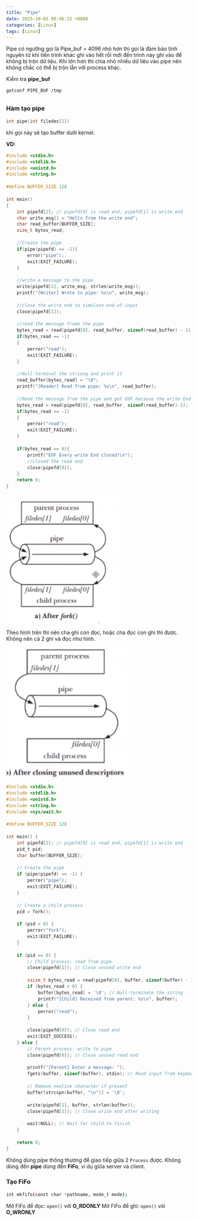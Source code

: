 ```yaml
---
title: "Pipe"
date: 2025-10-05 08:46:25 +0800
categories: [Linux]
tags: [Linux]
---
```



Pipe có ngưỡng gọi là Pipe_buf = 4096 nhỏ hơn thì gọi là đảm bảo tính nguyên tử khi tiến trình khác ghi vào hết rồi mới đến trình này ghi vào để không bị trộn dữ liệu. Khi lớn hơn thì chia nhỏ nhiều dữ liệu vào pipe nên không chắc có thể bị trộn lẫn với process khác.

Kiểm tra **pipe_buf**
```bash
getconf PIPE_BUF /tmp
```

##
### Hàm tạo pipe
```c
int pipe(int filedes[2])
```
khi gọi này sẽ tạo buffer dưới kernel.

**VD:**
```c
#include <stdio.h>
#include <stdlib.h>
#include <unistd.h>
#include <string.h>

#define BUFFER_SIZE 128

int main()
{
    int pipefd[2]; // pipefd[0] is read end, pipefd[1] is write end
    char write_msg[] = "Hello from the write end";
    char read_buffer[BUFFER_SIZE];
    size_t bytes_read;

    //Create the pipe
    if(pipe(pipefd) == -1){
        error("pipe");
        exit(EXIT_FAILURE);
    }

    //write a message to the pipe
    write(pipefd[1], write_msg, strlen(write_msg));
    printf("[Writer] Wrote to pipe: %s\n", write_msg);

    //close the write end to simulate end-of-input
    close(pipefd[1]);

    //read the message frome the pipe
    bytes_read = read(pipefd[0], read_buffer, sizeof(read_buffer) - 1);
    if(bytes_read == -1)
    {
        perror("read");
        exit(EXIT_FAILURE);
    }

    //Null-terminal the striong and print it
    read_buffer[bytes_read] = "\0";
    printf("[Reader] Read from pipe: %s\n", read_buffer);

    //Read the message from the pipe and get EOF because the write End has been cloesed
    bytes_read = read(pipefd[0], read_buffer, sizeof(read_buffer)-1);
    if(bytes_read == -1)
    {
        perror("read");
        exit(EXIT_FAILURE);
    }

    if(bytes_read == 0){
        printf("EOF Every write End closed!\n");
        //closed the read end
        close(pipefd[0]);
    }
    return 0;
}
```

![alt text](/assets/Linux/Pipe/fork.png)

Theo hình trên thì nên cha ghi con đọc, hoặc cha đọc con ghi thì được. Không nên cả 2 ghi và đọc như hình.

![alt text](/assets/Linux/Pipe/fork2.png)

```c
#include <stdio.h>
#include <stdlib.h>
#include <unistd.h>
#include <string.h>
#include <sys/wait.h>

#define BUFFER_SIZE 128

int main() {
    int pipefd[2]; // pipefd[0] is read end, pipefd[1] is write end
    pid_t pid;
    char buffer[BUFFER_SIZE];

    // Create the pipe
    if (pipe(pipefd) == -1) {
        perror("pipe");
        exit(EXIT_FAILURE);
    }

    // Create a child process
    pid = fork();

    if (pid < 0) {
        perror("fork");
        exit(EXIT_FAILURE);
    }

    if (pid == 0) {
        // Child process: read from pipe
        close(pipefd[1]); // Close unused write end

        ssize_t bytes_read = read(pipefd[0], buffer, sizeof(buffer) - 1);
        if (bytes_read > 0) {
            buffer[bytes_read] = '\0'; // Null-terminate the string
            printf("[Child] Received from parent: %s\n", buffer);
        } else {
            perror("read");
        }

        close(pipefd[0]); // Close read end
        exit(EXIT_SUCCESS);
    } else {
        // Parent process: write to pipe
        close(pipefd[0]); // Close unused read end

        printf("[Parent] Enter a message: ");
        fgets(buffer, sizeof(buffer), stdin); // Read input from keyboard

        // Remove newline character if present
        buffer[strcspn(buffer, "\n")] = '\0';

        write(pipefd[1], buffer, strlen(buffer));
        close(pipefd[1]); // Close write end after writing

        wait(NULL); // Wait for child to finish
    }

    return 0;
}
```

Không dùng pipe thông thương để giao tiếp giữa 2 `Process` được. Không dùng đến **pipe** dùng đến **FiFo**, ví dụ giữa server và client.

### Tạo FiFo
```bash
int mkfifo(const char *pathname, mode_t mode);
```
Mở FiFo để đọc: `open()` với **O_RDONLY**
Mở FiFo để ghi: `open()` vói **O_WRONLY**